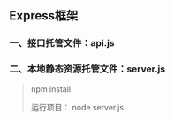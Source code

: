 ## Express框架

### 一、接口托管文件：api.js

### 二、本地静态资源托管文件：server.js

> npm install 
>
> 运行项目： node server.js

